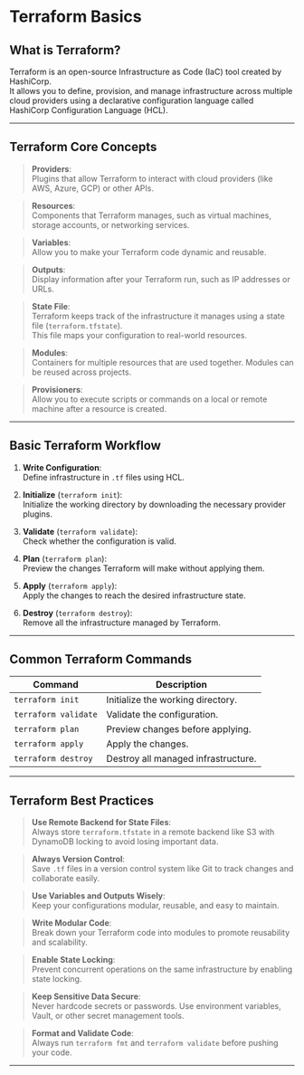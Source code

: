# Terraform Basics

## What is Terraform?
Terraform is an open-source Infrastructure as Code (IaC) tool created by HashiCorp.  
It allows you to define, provision, and manage infrastructure across multiple cloud providers using a declarative configuration language called HashiCorp Configuration Language (HCL).

---

## Terraform Core Concepts

> **Providers**:  
> Plugins that allow Terraform to interact with cloud providers (like AWS, Azure, GCP) or other APIs.

> **Resources**:  
> Components that Terraform manages, such as virtual machines, storage accounts, or networking services.

> **Variables**:  
> Allow you to make your Terraform code dynamic and reusable.

> **Outputs**:  
> Display information after your Terraform run, such as IP addresses or URLs.

> **State File**:  
> Terraform keeps track of the infrastructure it manages using a state file (`terraform.tfstate`).  
> This file maps your configuration to real-world resources.

> **Modules**:  
> Containers for multiple resources that are used together. Modules can be reused across projects.

> **Provisioners**:  
> Allow you to execute scripts or commands on a local or remote machine after a resource is created.

---

## Basic Terraform Workflow

1. **Write Configuration**:  
   Define infrastructure in `.tf` files using HCL.

2. **Initialize** (`terraform init`):  
   Initialize the working directory by downloading the necessary provider plugins.

3. **Validate** (`terraform validate`):  
   Check whether the configuration is valid.

4. **Plan** (`terraform plan`):  
   Preview the changes Terraform will make without applying them.

5. **Apply** (`terraform apply`):  
   Apply the changes to reach the desired infrastructure state.

6. **Destroy** (`terraform destroy`):  
   Remove all the infrastructure managed by Terraform.

---

## Common Terraform Commands

| Command              | Description                           |
|----------------------|---------------------------------------|
| `terraform init`     | Initialize the working directory.     |
| `terraform validate` | Validate the configuration.           |
| `terraform plan`     | Preview changes before applying.      |
| `terraform apply`    | Apply the changes.                    |
| `terraform destroy`  | Destroy all managed infrastructure.   |

---

## Terraform Best Practices

> **Use Remote Backend for State Files**:  
> Always store `terraform.tfstate` in a remote backend like S3 with DynamoDB locking to avoid losing important data.

> **Always Version Control**:  
> Save `.tf` files in a version control system like Git to track changes and collaborate easily.

> **Use Variables and Outputs Wisely**:  
> Keep your configurations modular, reusable, and easy to maintain.

> **Write Modular Code**:  
> Break down your Terraform code into modules to promote reusability and scalability.

> **Enable State Locking**:  
> Prevent concurrent operations on the same infrastructure by enabling state locking.

> **Keep Sensitive Data Secure**:  
> Never hardcode secrets or passwords. Use environment variables, Vault, or other secret management tools.

> **Format and Validate Code**:  
> Always run `terraform fmt` and `terraform validate` before pushing your code.

----
